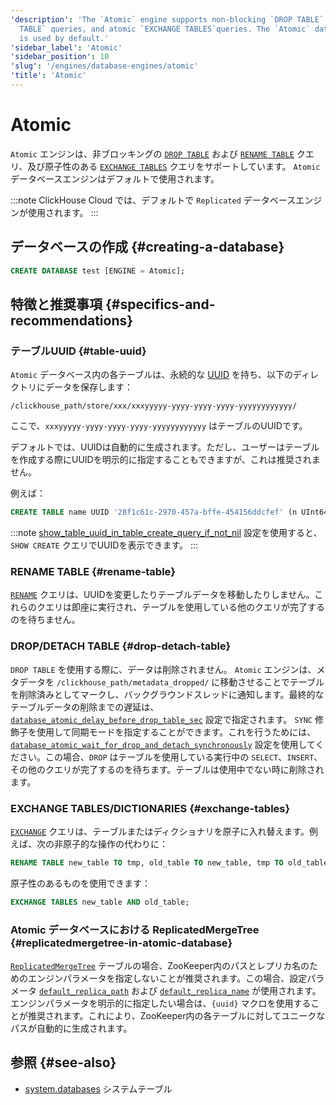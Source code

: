 ```yaml
---
'description': 'The `Atomic` engine supports non-blocking `DROP TABLE` and `RENAME
  TABLE` queries, and atomic `EXCHANGE TABLES`queries. The `Atomic` database engine
  is used by default.'
'sidebar_label': 'Atomic'
'sidebar_position': 10
'slug': '/engines/database-engines/atomic'
'title': 'Atomic'
---
```





# Atomic 

`Atomic` エンジンは、非ブロッキングの [`DROP TABLE`](#drop-detach-table) および [`RENAME TABLE`](#rename-table) クエリ、及び原子性のある [`EXCHANGE TABLES`](#exchange-tables) クエリをサポートしています。 `Atomic` データベースエンジンはデフォルトで使用されます。

:::note
ClickHouse Cloud では、デフォルトで `Replicated` データベースエンジンが使用されます。
:::

## データベースの作成 {#creating-a-database}

```sql
CREATE DATABASE test [ENGINE = Atomic];
```

## 特徴と推奨事項 {#specifics-and-recommendations}

### テーブルUUID {#table-uuid}

`Atomic` データベース内の各テーブルは、永続的な [UUID](../../sql-reference/data-types/uuid.md) を持ち、以下のディレクトリにデータを保存します：

```text
/clickhouse_path/store/xxx/xxxyyyyy-yyyy-yyyy-yyyy-yyyyyyyyyyyy/
```

ここで、`xxxyyyyy-yyyy-yyyy-yyyy-yyyyyyyyyyyy` はテーブルのUUIDです。

デフォルトでは、UUIDは自動的に生成されます。ただし、ユーザーはテーブルを作成する際にUUIDを明示的に指定することもできますが、これは推奨されません。

例えば：

```sql
CREATE TABLE name UUID '28f1c61c-2970-457a-bffe-454156ddcfef' (n UInt64) ENGINE = ...;
```

:::note
[show_table_uuid_in_table_create_query_if_not_nil](../../operations/settings/settings.md#show_table_uuid_in_table_create_query_if_not_nil) 設定を使用すると、`SHOW CREATE` クエリでUUIDを表示できます。
:::

### RENAME TABLE {#rename-table}

[`RENAME`](../../sql-reference/statements/rename.md) クエリは、UUIDを変更したりテーブルデータを移動したりしません。これらのクエリは即座に実行され、テーブルを使用している他のクエリが完了するのを待ちません。

### DROP/DETACH TABLE {#drop-detach-table}

`DROP TABLE` を使用する際に、データは削除されません。 `Atomic` エンジンは、メタデータを `/clickhouse_path/metadata_dropped/` に移動させることでテーブルを削除済みとしてマークし、バックグラウンドスレッドに通知します。最終的なテーブルデータの削除までの遅延は、[`database_atomic_delay_before_drop_table_sec`](../../operations/server-configuration-parameters/settings.md#database_atomic_delay_before_drop_table_sec) 設定で指定されます。 `SYNC` 修飾子を使用して同期モードを指定することができます。これを行うためには、[`database_atomic_wait_for_drop_and_detach_synchronously`](../../operations/settings/settings.md#database_atomic_wait_for_drop_and_detach_synchronously) 設定を使用してください。この場合、`DROP` はテーブルを使用している実行中の `SELECT`、`INSERT`、その他のクエリが完了するのを待ちます。テーブルは使用中でない時に削除されます。

### EXCHANGE TABLES/DICTIONARIES {#exchange-tables}

[`EXCHANGE`](../../sql-reference/statements/exchange.md) クエリは、テーブルまたはディクショナリを原子に入れ替えます。例えば、次の非原子的な操作の代わりに：

```sql title="Non-atomic"
RENAME TABLE new_table TO tmp, old_table TO new_table, tmp TO old_table;
```
原子性のあるものを使用できます：

```sql title="Atomic"
EXCHANGE TABLES new_table AND old_table;
```

### Atomic データベースにおける ReplicatedMergeTree {#replicatedmergetree-in-atomic-database}

[`ReplicatedMergeTree`](/engines/table-engines/mergetree-family/replication) テーブルの場合、ZooKeeper内のパスとレプリカ名のためのエンジンパラメータを指定しないことが推奨されます。この場合、設定パラメータ [`default_replica_path`](../../operations/server-configuration-parameters/settings.md#default_replica_path) および [`default_replica_name`](../../operations/server-configuration-parameters/settings.md#default_replica_name) が使用されます。エンジンパラメータを明示的に指定したい場合は、`{uuid}` マクロを使用することが推奨されます。これにより、ZooKeeper内の各テーブルに対してユニークなパスが自動的に生成されます。

## 参照 {#see-also}

- [system.databases](../../operations/system-tables/databases.md) システムテーブル
